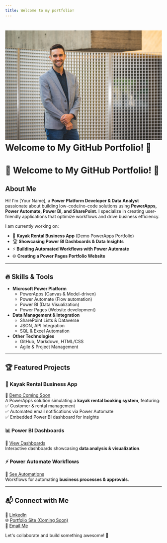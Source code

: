 ```yaml
---
title: Welcome to my portfolio!
---
```

# ![My Profile Picture](_pics/MDPPicture.jpg) Welcome to My GitHub Portfolio! 🚀

# 🌊 Welcome to My GitHub Portfolio! 🚀

## About Me
Hi! I'm [Your Name], a **Power Platform Developer & Data Analyst** passionate about building low-code/no-code solutions using **PowerApps, Power Automate, Power BI, and SharePoint**. I specialize in creating user-friendly applications that optimize workflows and drive business efficiency.

I am currently working on:
- 🛶 **Kayak Rental Business App** (Demo PowerApps Portfolio)
- 🏆 **Showcasing Power BI Dashboards & Data Insights**
- ⚡ **Building Automated Workflows with Power Automate**
- 🌐 **Creating a Power Pages Portfolio Website**

---

## 🔥 Skills & Tools
- **Microsoft Power Platform**
  - PowerApps (Canvas & Model-driven)
  - Power Automate (Flow automation)
  - Power BI (Data Visualization)
  - Power Pages (Website development)
- **Data Management & Integration**
  - SharePoint Lists & Dataverse
  - JSON, API Integration
  - SQL & Excel Automation
- **Other Technologies**
  - GitHub, Markdown, HTML/CSS
  - Agile & Project Management

---

## 🏆 Featured Projects

### 🚣 Kayak Rental Business App
🔗 [Demo Coming Soon](#)  
A PowerApps solution simulating a **kayak rental booking system**, featuring:
✅ Customer & rental management  
✅ Automated email notifications via Power Automate  
✅ Embedded Power BI dashboard for insights  

### 📊 Power BI Dashboards  
🔗 [View Dashboards](#)  
Interactive dashboards showcasing **data analysis & visualization**.  

### ⚡ Power Automate Workflows  
🔗 [See Automations](#)  
Workflows for automating **business processes & approvals**.

---

## 📬 Connect with Me
💼 [LinkedIn](#)  
🌐 [Portfolio Site (Coming Soon)](#)  
📧 [Email Me](mailto:your.email@example.com)  

Let's collaborate and build something awesome! 🚀
